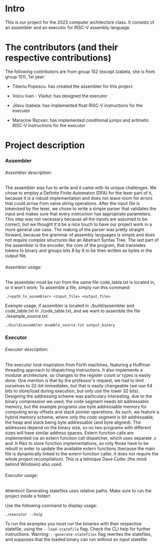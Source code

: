 # Intro

This is our project for the 2023 computer architecture class.
It consists of an assembler and an executor for RISC-V assembly language.

# The contributors (and their respective contributions)

The following contributors are from group 152 (except Izabela, she is from group 151), 1st year:

- Tiberiu Popescu: has created the assembler for this project

- Voicu Ioan - Vladut: has designed the executor

- Jilavu Izabela: has implemented float RISC-V instructions for the executor

- Maracine Razvan: has implemented conditional jumps and aritmetic RISC-V instructions for the executor

# Project description

### Assembler

###### Assembler description:
The assembler was fun to write and it came with its unique challenges. We chose to employ a Definite Finite Automaton
(DFA) for the lexer part of it, because it is a robust implementation and does not leave room for errors that could
arrise from naive string operations. After the input file is tokenized by the lexer, we chose to write a simple
parser that validates the input and makes sure that every instruction has appropriate parameters. This step was
not necessary because all the inputs are assumed to be correct, but we thought it'd be a nice touch to have our project
work in a more general use case. The making of the parser was pretty straight forward, because the grammar of assembly
languages is simple and does not require complex structures like an Abstract Syntax Tree. The last part of the assembler
is the encoder, the core of the program, that translates tokens to binary and groups bits 8 by 8 to be then written
as bytes in the output file.

###### Assembler usage:
The assembler must be run from the same file code_table.txt is located in, or it won't work;
To assemble a file, simply run this command:
```
./<path_to_assembler> <input_file> <output_file>
```
Example usage, if assembler is located in ./build/assembler and code_table.txt in ./code_table.txt, and we want to
assemble the file ./example_source.txt:
```
./build/assembler examble_source.txt output_binary
```

### Executor

###### Executor description:
The executor took inspiration from Forth machines, featuring a Huffman threading approach to dispatching
instructions. It also implements a modular architecture, so changes to the register count or types is easily done.
One mention is that by the professor's request, we had to limit ourselves to 32-bit immediates, but that is easily
changeable (we use 64 bits to store/load during execution, but only use the lower 32 bits). Designing the addressing
scheme was particulary interesting, due to the binary compression we used, the code segment
needs bit addressable memory, but the example programs use byte addressable memory for computing array offsets and
stack pointer operations. As such, we feature a hybrid memory scheme, where only the code segment is bit addressable,
the heap and stack being byte addressable (and byte aligned). The addresses depend on the binary size, so no two
programs with different sizes will have similar address spaces. Extern function calls are implemented via an extern
function call dispatcher, which uses separate .c and .h files to store function implementations, so only those have to
be rebuilt in order to update the available extern functions (because the main file is dynamically linked to the extern
function caller, it does not require the whole project recompilation). This is a tehnique Dave Cutler (the mind behind Windows)
also used.

###### Executor usage:

Attention! Generating statefiles uses relative paths. Make sure to run the project inside a folder!

Use the following command to display usage:

```
./executor --help
```

To run the examples you must run the binaries with their respective statefile, using the
```--load-statefile``` flag. Check the CLI help for further instructions. Warning: ```--generate-statefiles``` flag
rewrites the statefiles, and supposes that
the loaded binary can run without an input statefile.
